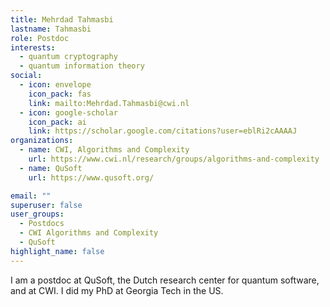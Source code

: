 ```yaml
---
title: Mehrdad Tahmasbi
lastname: Tahmasbi
role: Postdoc
interests:
  - quantum cryptography
  - quantum information theory
social:
  - icon: envelope
    icon_pack: fas
    link: mailto:Mehrdad.Tahmasbi@cwi.nl
  - icon: google-scholar
    icon_pack: ai
    link: https://scholar.google.com/citations?user=eblRi2cAAAAJ
organizations:
  - name: CWI, Algorithms and Complexity
    url: https://www.cwi.nl/research/groups/algorithms-and-complexity
  - name: QuSoft
    url: https://www.qusoft.org/

email: ""
superuser: false
user_groups:
  - Postdocs
  - CWI Algorithms and Complexity
  - QuSoft
highlight_name: false
---
```


I am a postdoc at QuSoft, the Dutch research center for quantum software, and at CWI. I did my PhD at Georgia Tech in the US.
